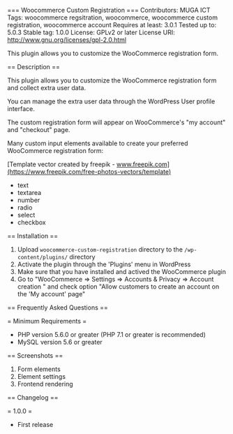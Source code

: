 === Woocommerce Custom Registration ===
Contributors: MUGA ICT
Tags: woocommerce regsitration, woocommerce, woocommerce custom registration, woocommerce account
Requires at least: 3.0.1
Tested up to: 5.0.3
Stable tag: 1.0.0
License: GPLv2 or later
License URI: http://www.gnu.org/licenses/gpl-2.0.html

This plugin allows you to customize the WooCommerce registration form. 

== Description ==

This plugin allows you to customize the WooCommerce registration form and collect extra user data.
 
You can manage the extra user data through the WordPress User profile interface.

The custom registration form will appear on WooCommerce's "my account" and "checkout" page.  
 
Many custom input elements available to create your preferred WooCommerce registration form:

[Template vector created by freepik - www.freepik.com](https://www.freepik.com/free-photos-vectors/template)

- text
- textarea
- number
- radio
- select
- checkbox

== Installation ==

1. Upload `woocommerce-custom-registration` directory to the `/wp-content/plugins/` directory
2. Activate the plugin through the 'Plugins' menu in WordPress
3. Make sure that you have installed and actived the WooCommerce plugin
4. Go to "WooCommerce => Settings => Accounts & Privacy => Account creation	" and check option 
"Allow customers to create an account on the 'My account' page"

== Frequently Asked Questions ==

= Minimum Requirements =
* PHP version 5.6.0 or greater (PHP 7.1 or greater is recommended)
* MySQL version 5.6 or greater

== Screenshots ==

1. Form elements
2. Element settings
3. Frontend rendering

== Changelog ==

= 1.0.0 =
* First release
